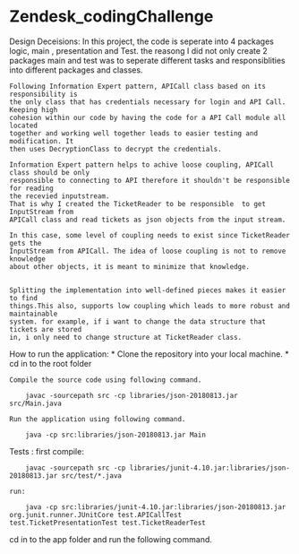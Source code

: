 # Zendesk_codingChallenge

Design Deceisions:
In this project, the code is seperate into 4 packages logic, main , presentation and Test. 
the reasong I did not only create 2 packages main and test was to seperate different tasks and responsiblities into different packages and classes. 

	Following Information Expert pattern, APICall class based on its responsibility is
	the only class that has credentials necessary for login and API Call. Keeping high
	cohesion within our code by having the code for a API Call module all located
	together and working well together leads to easier testing and modification. It
	then uses DecryptionClass to decrypt the credentials. 

	Information Expert pattern helps to achive loose coupling, APICall class should be only
	responsible to connecting to API therefore it shouldn't be responsible for reading
	the recevied inputstream. 
	That is why I created the TicketReader to be responsible  to get InputStream from
	APICall class and read tickets as json objects from the input stream. 

	In this case, some level of coupling needs to exist since TicketReader gets the
	InputStream from APICall. The idea of loose coupling is not to remove knowledge
	about other objects, it is meant to minimize that knowledge. 


	Splitting the implementation into well-defined pieces makes it easier to find
	things.This also, supports low coupling which leads to more robust and maintainable
	system. for example, if i want to change the data structure that tickets are stored
	in, i only need to change structure at TicketReader class.

How to run the application:
    * Clone the repository into your local machine.
    * cd in to the root folder

    Compile the source code using following command.

        javac -sourcepath src -cp libraries/json-20180813.jar src/Main.java

    Run the application using following command.
        
        java -cp src:libraries/json-20180813.jar Main
    
Tests :
    first compile:    
        
        javac -sourcepath src -cp libraries/junit-4.10.jar:libraries/json-20180813.jar src/test/*.java
        
    run:
        
        java -cp src:libraries/junit-4.10.jar:libraries/json-20180813.jar org.junit.runner.JUnitCore test.APICallTest test.TicketPresentationTest test.TicketReaderTest

cd in to the app folder and run the following command.


	
